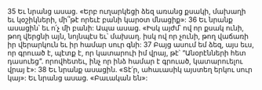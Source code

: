 35 Եւ նրանց ասաց. «Երբ ուղարկեցի ձեզ առանց քսակի, մախաղի եւ կօշիկների, մի՞թէ որեւէ բանի կարօտ մնացիք»: 36 Եւ նրանք ասացին՝ եւ ո՛չ մի բանի: Ապա ասաց. «Իսկ այժմ՝ ով որ քսակ ունի, թող վերցնի այն, նոյնպէս եւ՝ մախաղ. իսկ ով որ չունի, թող վաճառի իր վերարկուն եւ իր համար սուր գնի: 37 Բայց ասում եմ ձեզ, այս եւս, որ գրուած է, պէտք է, որ կատարուի իմ վրայ, թէ՝ “Անօրէնների հետ դասուեց”. որովհետեւ, ինչ որ ինձ համար է գրուած, կատարուելու վրայ է»: 38 Եւ նրանք ասացին. «Տէ՛ր, ահաւասիկ այստեղ երկու սուր կայ»: Եւ նրանց ասաց. «Բաւական են»:
